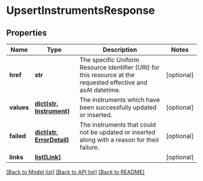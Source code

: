 # UpsertInstrumentsResponse


## Properties
Name | Type | Description | Notes
------------ | ------------- | ------------- | -------------
**href** | **str** | The specific Uniform Resource Identifier (URI) for this resource at the requested effective and asAt datetime. | [optional] 
**values** | [**dict(str, Instrument)**](Instrument.md) | The instruments which have been successfully updated or inserted. | [optional] 
**failed** | [**dict(str, ErrorDetail)**](ErrorDetail.md) | The instruments that could not be updated or inserted along with a reason for their failure. | [optional] 
**links** | [**list[Link]**](Link.md) |  | [optional] 

[[Back to Model list]](../README.md#documentation-for-models) [[Back to API list]](../README.md#documentation-for-api-endpoints) [[Back to README]](../README.md)


